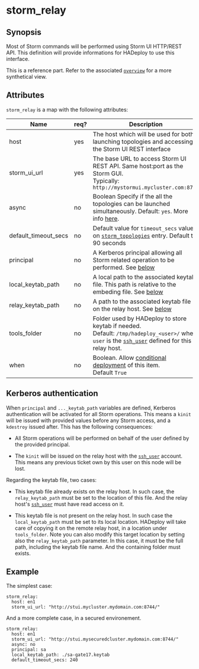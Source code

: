 # storm_relay

## Synopsis

Most of Storm commands will be performed using Storm UI HTTP/REST API. This definition will provide informations for HADeploy to use this interface.

This is a reference part. Refer to the associated [`overview`](./storm_overview) for a more synthetical view.

## Attributes

`storm_relay` is a map with the following attributes:

Name | req?	 |	Description
--- | --- | ---
host|yes|The host which will be used for both launching topologies and accessing the Storm UI REST interface
storm_ui_url|yes|The base URL to access Storm UI REST API. Same host:port as the Storm GUI.<br>Typically: <br>`http://mystormui.mycluster.com:8744`
async|no|Boolean Specify if the all the topologies can be launched simultaneously. Default: `yes`. More info [here](./storm_overview#asynchronous-mode).
default_timeout_secs|no|Default value for `timeout_secs` value on [`storm_topologies`](storm_topologies) entry. Default to 90 seconds
principal|no|A Kerberos principal allowing all Storm related operation to be performed. See [below](#kerberos-authentication)
local_keytab_path|no|A local path to the associated keytab file. This path is relative to the embeding file. See [below](#kerberos-authentication)
relay_keytab_path|no|A path to the associated keytab file on the relay host. See [below](#kerberos-authentication)
tools_folder|no|Folder used by HADeploy to store keytab if needed.<br>Default: `/tmp/hadeploy_<user>/` where `user` is the [`ssh_user`](../inventory/hosts) defined for this relay host.
when|no|Boolean. Allow [conditional deployment](../../more/conditional_deployment) of this item.<br>Default `True` 


## Kerberos authentication

When `principal` and `..._keytab_path` variables are defined, Kerberos authentication will be activated for all Storm operations. This means a `kinit` will be issued with provided values before any Storm access, and a `kdestroy` issued after. This has the following consequences:

* All Storm operations will be performed on behalf of the user defined by the provided principal. 

* The `kinit` will be issued on the relay host with the [`ssh_user`](../inventory/hosts) account. This means any previous ticket own by this user on this node will be lost. 

Regarding the keytab file, two cases:

* This keytab file already exists on the relay host. In such case, the `relay_keytab_path` must be set to the location of this file. And the relay host's [`ssh_user`](../inventory/hosts) must have read access on it.

* This keytab file is not present on the relay host. In such case the `local_keytab_path` must be set to its local location. HADeploy will take care of copying it on the remote relay host, 
in a location under `tools_folder`. Note you can also modify this target location by setting also the `relay_keytab_path` parameter. In this case, 
it must be the full path, including the keytab file name. And the containing folder must exists.

## Example

The simplest case:

```
storm_relay:
  host: en1
  storm_ui_url: "http://stui.mycluster.mydomain.com:8744/"
```

And a more complete case, in a secured environement.

```
storm_relay:
  host: en1
  storm_ui_url: "http://stui.mysecuredcluster.mydomain.com:8744/"
  async: no
  principal: sa
  local_keytab_path: ./sa-gate17.keytab
  default_timeout_secs: 240
```
  
  



